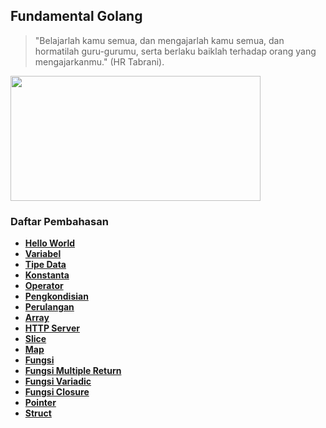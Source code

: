 ## Fundamental Golang

> "Belajarlah kamu semua, dan mengajarlah kamu semua, dan hormatilah guru-gurumu, serta berlaku baiklah terhadap orang yang mengajarkanmu." (HR Tabrani).

<img src="https://miro.medium.com/max/1576/1*Ifpd_HtDiK9u6h68SZgNuA.png" data-canonical-src="https://miro.medium.com/max/1576/1*Ifpd_HtDiK9u6h68SZgNuA.png" width="400" height="200" />

### Daftar Pembahasan

- [**Hello World**](https://github.com/Sigit-Wasis/Fundamental-Golang/blob/master/hello-world.go) 
- [**Variabel**](https://github.com/Sigit-Wasis/Fundamental-Golang/blob/master/variable.go)
- [**Tipe Data**](https://github.com/Sigit-Wasis/Fundamental-Golang/blob/master/tipe-data.go)
- [**Konstanta**](https://github.com/Sigit-Wasis/Fundamental-Golang/blob/master/konstanta.go)
- [**Operator**](https://github.com/Sigit-Wasis/Fundamental-Golang/blob/master/operator.go)
- [**Pengkondisian**](https://github.com/Sigit-Wasis/Fundamental-Golang/blob/master/kondisi.go)
- [**Perulangan**](https://github.com/Sigit-Wasis/Fundamental-Golang/blob/master/perulangan.go)
- [**Array**](https://github.com/Sigit-Wasis/Fundamental-Golang/blob/master/array.go)
- [**HTTP Server**](https://github.com/Sigit-Wasis/Fundamental-Golang/blob/master/http-server.go)
- [**Slice**](https://github.com/Sigit-Wasis/Fundamental-Golang/blob/master/slice.go)
- [**Map**](https://github.com/Sigit-Wasis/Fundamental-Golang/blob/master/map.go)
- [**Fungsi**](https://github.com/Sigit-Wasis/Fundamental-Golang/blob/master/fungsi.go)
- [**Fungsi Multiple Return**](https://github.com/Sigit-Wasis/Fundamental-Golang/blob/master/fungsi_multiple.go)
- [**Fungsi Variadic**](https://github.com/Sigit-Wasis/Fundamental-Golang/blob/master/fungsi_variadic.go)
- [**Fungsi Closure**](https://github.com/Sigit-Wasis/Fundamental-Golang/blob/master/fungsi_closure.go)
- [**Pointer**](https://github.com/Sigit-Wasis/Fundamental-Golang/blob/master/pointer.go)
- [**Struct**](https://github.com/Sigit-Wasis/Fundamental-Golang/blob/master/struct.go)